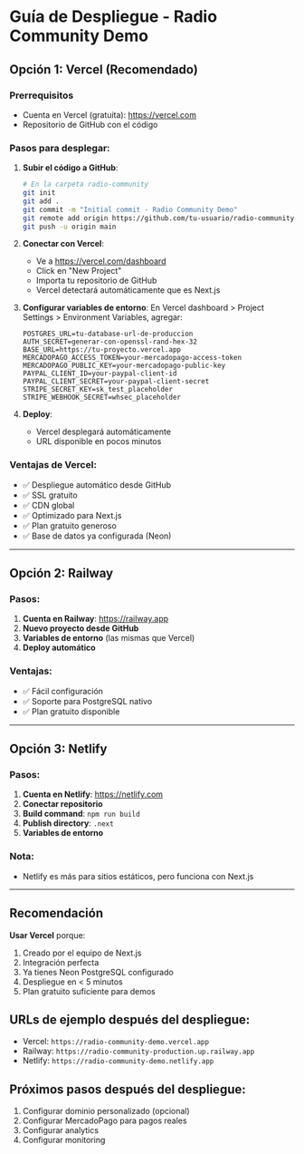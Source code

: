 # Guía de Despliegue - Radio Community Demo

## Opción 1: Vercel (Recomendado)

### Prerrequisitos
- Cuenta en Vercel (gratuita): https://vercel.com
- Repositorio de GitHub con el código

### Pasos para desplegar:

1. **Subir el código a GitHub**:
   ```bash
   # En la carpeta radio-community
   git init
   git add .
   git commit -m "Initial commit - Radio Community Demo"
   git remote add origin https://github.com/tu-usuario/radio-community.git
   git push -u origin main
   ```

2. **Conectar con Vercel**:
   - Ve a https://vercel.com/dashboard
   - Click en "New Project"
   - Importa tu repositorio de GitHub
   - Vercel detectará automáticamente que es Next.js

3. **Configurar variables de entorno**:
   En Vercel dashboard > Project Settings > Environment Variables, agregar:
   ```
   POSTGRES_URL=tu-database-url-de-produccion
   AUTH_SECRET=generar-con-openssl-rand-hex-32
   BASE_URL=https://tu-proyecto.vercel.app
   MERCADOPAGO_ACCESS_TOKEN=your-mercadopago-access-token
   MERCADOPAGO_PUBLIC_KEY=your-mercadopago-public-key
   PAYPAL_CLIENT_ID=your-paypal-client-id
   PAYPAL_CLIENT_SECRET=your-paypal-client-secret
   STRIPE_SECRET_KEY=sk_test_placeholder
   STRIPE_WEBHOOK_SECRET=whsec_placeholder
   ```

4. **Deploy**:
   - Vercel desplegará automáticamente
   - URL disponible en pocos minutos

### Ventajas de Vercel:
- ✅ Despliegue automático desde GitHub
- ✅ SSL gratuito
- ✅ CDN global
- ✅ Optimizado para Next.js
- ✅ Plan gratuito generoso
- ✅ Base de datos ya configurada (Neon)

---

## Opción 2: Railway

### Pasos:
1. **Cuenta en Railway**: https://railway.app
2. **Nuevo proyecto desde GitHub**
3. **Variables de entorno** (las mismas que Vercel)
4. **Deploy automático**

### Ventajas:
- ✅ Fácil configuración
- ✅ Soporte para PostgreSQL nativo
- ✅ Plan gratuito disponible

---

## Opción 3: Netlify

### Pasos:
1. **Cuenta en Netlify**: https://netlify.com
2. **Conectar repositorio**
3. **Build command**: `npm run build`
4. **Publish directory**: `.next`
5. **Variables de entorno**

### Nota:
- Netlify es más para sitios estáticos, pero funciona con Next.js

---

## Recomendación

**Usar Vercel** porque:
1. Creado por el equipo de Next.js
2. Integración perfecta
3. Ya tienes Neon PostgreSQL configurado
4. Despliegue en < 5 minutos
5. Plan gratuito suficiente para demos

## URLs de ejemplo después del despliegue:
- Vercel: `https://radio-community-demo.vercel.app`
- Railway: `https://radio-community-production.up.railway.app`
- Netlify: `https://radio-community-demo.netlify.app`

## Próximos pasos después del despliegue:
1. Configurar dominio personalizado (opcional)
2. Configurar MercadoPago para pagos reales
3. Configurar analytics
4. Configurar monitoring
